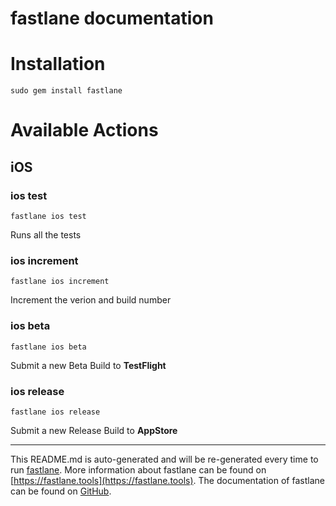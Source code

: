 fastlane documentation
================
# Installation
```
sudo gem install fastlane
```
# Available Actions
## iOS
### ios test
```
fastlane ios test
```
Runs all the tests
### ios increment
```
fastlane ios increment
```
Increment the verion and build number
### ios beta
```
fastlane ios beta
```
Submit a new Beta Build to **TestFlight**
### ios release
```
fastlane ios release
```
Submit a new Release Build to **AppStore**

----

This README.md is auto-generated and will be re-generated every time to run [fastlane](https://fastlane.tools).
More information about fastlane can be found on [https://fastlane.tools](https://fastlane.tools).
The documentation of fastlane can be found on [GitHub](https://github.com/fastlane/fastlane/tree/master/fastlane).